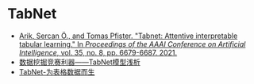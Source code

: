 # TabNet

- [Arik, Sercan Ö., and Tomas Pfister. "Tabnet: Attentive interpretable tabular learning." In *Proceedings of the AAAI Conference on Artificial Intelligence*, vol. 35, no. 8, pp. 6679-6687. 2021.](https://ojs.aaai.org/index.php/AAAI/article/view/16826)
- [数据挖掘竞赛利器——TabNet模型浅析](https://zhuanlan.zhihu.com/p/152211918)
- [TabNet-为表格数据而生](https://zhuanlan.zhihu.com/p/271362118)
